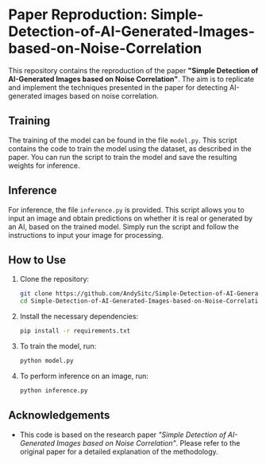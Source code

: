 # Paper Reproduction: Simple-Detection-of-AI-Generated-Images-based-on-Noise-Correlation

This repository contains the reproduction of the paper **"Simple Detection of AI-Generated Images based on Noise Correlation"**. The aim is to replicate and implement the techniques presented in the paper for detecting AI-generated images based on noise correlation.

## Training

The training of the model can be found in the file `model.py`. This script contains the code to train the model using the dataset, as described in the paper. You can run the script to train the model and save the resulting weights for inference.

## Inference

For inference, the file `inference.py` is provided. This script allows you to input an image and obtain predictions on whether it is real or generated by an AI, based on the trained model. Simply run the script and follow the instructions to input your image for processing.

## How to Use

1. Clone the repository:
    ```bash
    git clone https://github.com/AndySitc/Simple-Detection-of-AI-Generated-Images-based-on-Noise-Correlation-reproduction.git
    cd Simple-Detection-of-AI-Generated-Images-based-on-Noise-Correlation-reproduction
    ```

2. Install the necessary dependencies:
    ```bash
    pip install -r requirements.txt
    ```

3. To train the model, run:
    ```bash
    python model.py
    ```

4. To perform inference on an image, run:
    ```bash
    python inference.py
    ```


## Acknowledgements

- This code is based on the research paper *"Simple Detection of AI-Generated Images based on Noise Correlation"*. Please refer to the original paper for a detailed explanation of the methodology.
